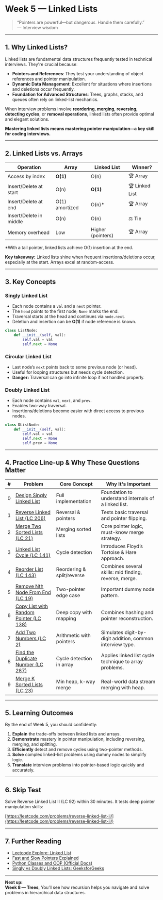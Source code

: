 # Week 5 — Linked Lists

> “Pointers are powerful—but dangerous. Handle them carefully.”\
> — Interview wisdom

---

## 1. Why Linked Lists?

Linked lists are fundamental data structures frequently tested in technical interviews. They're crucial because:

- **Pointers and References**: They test your understanding of object references and pointer manipulation.
- **Dynamic Data Management**: Excellent for situations where insertions and deletions occur frequently.
- **Foundation for Advanced Structures**: Trees, graphs, stacks, and queues often rely on linked-list mechanics.

When interview problems involve **reordering**, **merging**, **reversing**, **detecting cycles**, or **removal operations**, linked lists often provide optimal and elegant solutions.

**Mastering linked lists means mastering pointer manipulation—a key skill for coding interviews.**

---

## 2. Linked Lists vs. Arrays

| Operation               | Array          | Linked List       | Winner?        |
| ----------------------- | -------------- | ----------------- | -------------- |
| Access by index         | **O(1)**       | O(n)              | 🏆 Array       |
| Insert/Delete at start  | O(n)           | **O(1)**          | 🏆 Linked List |
| Insert/Delete at end    | O(1) amortized | O(n)\*            | 🏆 Array       |
| Insert/Delete in middle | O(n)           | O(n)              | ⚖️ Tie         |
| Memory overhead         | Low            | Higher (pointers) | 🏆 Array       |

\*With a tail pointer, linked lists achieve O(1) insertion at the end.

**Key takeaway:** Linked lists shine when frequent insertions/deletions occur, especially at the start. Arrays excel at random-access.

---

## 3. Key Concepts

### Singly Linked List

- Each node contains a `val` and a `next` pointer.
- The `head` points to the first node; `None` marks the end.
- Traversal starts at the head and continues via `node.next`.
- Deletion and insertion can be **O(1)** if node reference is known.

```python
class ListNode:
    def __init__(self, val):
        self.val = val
        self.next = None
```

### Circular Linked List

- Last node’s `next` points back to some previous node (or head).
- Useful for looping structures but needs cycle detection.
- **Danger:** Traversal can go into infinite loop if not handled properly.

### Doubly Linked List

- Each node contains `val`, `next`, and `prev`.
- Enables two-way traversal.
- Insertions/deletions become easier with direct access to previous nodes.

```python
class DListNode:
    def __init__(self, val):
        self.val = val
        self.next = None
        self.prev = None
```

---

## 4. Practice Line-up & Why These Questions Matter

| # | Problem                                                                                                | Core Concept               | Why It's Important                                        |
| - | ------------------------------------------------------------------------------------------------------ | -------------------------- | --------------------------------------------------------- |
| 0 | [Design Singly Linked List](https://leetcode.com/problems/design-linked-list/)                         | Full implementation        | Foundation to understand internals of a linked list.      |
| 1 | [Reverse Linked List (LC 206)](https://leetcode.com/problems/reverse-linked-list/)                     | Reversal & pointers        | Tests basic traversal and pointer flipping.               |
| 2 | [Merge Two Sorted Lists (LC 21)](https://leetcode.com/problems/merge-two-sorted-lists/)                | Merging sorted lists       | Core pointer logic, must-know merge strategy.             |
| 3 | [Linked List Cycle (LC 141)](https://leetcode.com/problems/linked-list-cycle/)                         | Cycle detection            | Introduces Floyd’s Tortoise & Hare approach.              |
| 4 | [Reorder List (LC 143)](https://leetcode.com/problems/reorder-list/)                                   | Reordering & split/reverse | Combines several skills: mid finding, reverse, merge.     |
| 5 | [Remove Nth Node From End (LC 19)](https://leetcode.com/problems/remove-nth-node-from-end-of-list/)    | Two-pointer edge case      | Important dummy node pattern.                             |
| 6 | [Copy List with Random Pointer (LC 138)](https://leetcode.com/problems/copy-list-with-random-pointer/) | Deep copy with mapping     | Combines hashing and pointer reconstruction.              |
| 7 | [Add Two Numbers (LC 2)](https://leetcode.com/problems/add-two-numbers/)                               | Arithmetic with pointers   | Simulates digit-by-digit addition, common interview type. |
| 8 | [Find the Duplicate Number (LC 287)](https://leetcode.com/problems/find-the-duplicate-number/)         | Cycle detection in array   | Applies linked list cycle technique to array problems.    |
| 9 | [Merge K Sorted Lists (LC 23)](https://leetcode.com/problems/merge-k-sorted-lists/)                    | Min heap, k-way merge      | Real-world data stream merging with heap.                 |

---

## 5. Learning Outcomes

By the end of Week 5, you should confidently:

1. **Explain** the trade-offs between linked lists and arrays.
2. **Demonstrate** mastery in pointer manipulation, including reversing, merging, and splitting.
3. **Efficiently** detect and remove cycles using two-pointer methods.
4. **Solve** complex linked-list problems using dummy nodes to simplify logic.
5. **Translate** interview problems into pointer-based logic quickly and accurately.

---

## 6. Skip Test

Solve Reverse Linked List II (LC 92) within 30 minutes. It tests deep pointer manipulation skills:

[https://leetcode.com/problems/reverse-linked-list-ii/](https://leetcode.com/problems/reverse-linked-list-ii/)

---

## 7. Further Reading

- [Leetcode Explore: Linked List](https://leetcode.com/explore/learn/card/linked-list/)
- [Fast and Slow Pointers Explained](https://medium.com/@arifimran5/fast-and-slow-pointer-pattern-in-linked-list-43647869ac99)
- [Python Classes and OOP (Official Docs)](https://docs.python.org/3/tutorial/classes.html)
- [Singly vs Doubly Linked Lists: GeeksforGeeks](https://www.geeksforgeeks.org/doubly-linked-list/)

---

**Next up:**\
**Week 8 — Trees**, You’ll see how recursion helps you navigate and solve problems in hierarchical data structures.

